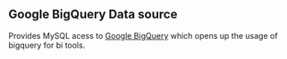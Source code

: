 
Google BigQuery Data source
--------------------------------------

Provides MySQL acess to [Google BigQuery](https://cloud.google.com/bigquery/)
which opens up the usage of bigquery for bi tools.



